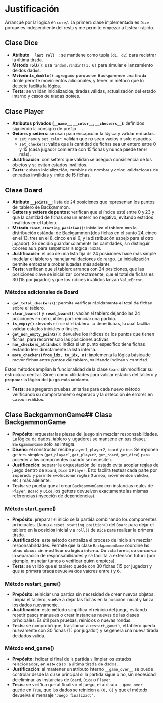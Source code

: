 # Justificación

Arranqué por la lógica en `core/`. La primera clase implementada es `Dice` porque es independiente del resto y me permite empezar a testear rápido.  

## Clase Dice
- **Atributo `__last_roll__`**: se mantiene como tupla `(d1, d2)` para registrar la última tirada.  
- **Método `roll()`**: usa `random.randint(1, 6)` para simular el lanzamiento de dos dados.  
- **Método `is_double()`**: agregado porque en Backgammon una tirada doble permite movimientos adicionales, y tener un método que lo detecte facilita la lógica.  
- **Tests**: se validan inicialización, tiradas válidas, actualización del estado interno y casos de tiradas dobles.

## Clase Player
- **Atributos privados (`__name__`, `__color__`, `__checkers__`)**: definidos siguiendo la consigna de prefijo `__`.  
- **Getters y setters**: se usan para encapsular la lógica y validar entradas.  
  - `set_name` y `set_color`: validan que no sean vacíos o solo espacios.  
  - `set_checkers`: valida que la cantidad de fichas sea un entero entre 0 y 15 (cada jugador comienza con 15 fichas y nunca puede tener más).  
- **Justificación**: con setters que validan se asegura consistencia de los objetos y se evitan estados inválidos.  
- **Tests**: cubren inicialización, cambios de nombre y color, validaciones de entradas inválidas y límite de 15 fichas.

## Clase Board
- **Atributo `__points__`**: lista de 24 posiciones que representan los puntos del tablero de Backgammon.  
- **Getters y setters de puntos**: verifican que el índice esté entre 0 y 23 y que la cantidad de fichas sea un entero no negativo, evitando estados inválidos en el tablero.  
- **Método `reset_starting_position()`**: inicializa el tablero con la distribución estándar de Backgammon (dos fichas en el punto 24, cinco en el 13, tres en el 8, cinco en el 6, y la distribución espejo para el otro jugador). Se decidió guardar solamente las cantidades, sin distinguir colores aún, para simplificar la lógica inicial.  
- **Justificación**: el uso de una lista fija de 24 posiciones hace más simple modelar el tablero y manejar validaciones de rango. La inicialización permite empezar a probar jugadas más adelante.  
- **Tests**: verifican que el tablero arranca con 24 posiciones, que las posiciones clave se inicializan correctamente, que el total de fichas es 30 (15 por jugador) y que los índices inválidos lanzan `ValueError`.

### Métodos adicionales de Board
- **`get_total_checkers()`**: permite verificar rápidamente el total de fichas sobre el tablero.  
- **`clear_board()`** y **`reset_board()`**: vacían el tablero dejando las 24 posiciones en cero, útiles para reiniciar una partida.  
- **`is_empty()`**: devuelve `True` si el tablero no tiene fichas, lo cual facilita validar estados iniciales o finales.  
- **`get_non_empty_points()`**: devuelve los índices de los puntos que tienen fichas, para recorrer solo las posiciones activas.  
- **`has_checkers_at(index)`**: indica si un punto específico tiene fichas, evitando leer directamente la lista interna.  
- **`move_checkers(from_idx, to_idx, n)`**: implementa la lógica básica de mover fichas entre puntos del tablero, validando índices y cantidad.  

Estos métodos amplían la funcionalidad de la clase `Board` sin modificar su estructura central. Sirven como utilidades para validar estados del tablero y preparar la lógica del juego más adelante.  
- **Tests**: se agregaron pruebas unitarias para cada nuevo método verificando su comportamiento esperado y la detección de errores en casos inválidos.

## Clase BackgammonGame## Clase BackgammonGame
- **Propósito**: orquestar las piezas del juego sin mezclar responsabilidades. La lógica de dados, tablero y jugadores se mantiene en sus clases; `BackgammonGame` solo las integra.
- **Diseño**: el constructor recibe `player1`, `player2`, `board` y `dice`. Se exponen getters simples (`get_player1`, `get_player2`, `get_board`, `get_dice`) para acceder a los componentes cuando se necesiten.
- **Justificación**: separar la orquestación del estado evita acoplar reglas de juego dentro de `Board`, `Dice` o `Player`. Esto facilita testear cada parte por separado y permite evolucionar reglas (turnos, movimientos válidos, etc.) más adelante.
- **Tests**: se prueba que al crear `BackgammonGame` con instancias reales de `Player`, `Board` y `Dice`, los getters devuelven exactamente las mismas referencias (inyección de dependencias).

### Método start_game()
- **Propósito**: preparar el inicio de la partida combinando los componentes principales.
  Llama a `reset_starting_position()` del `Board` para dejar el tablero en la posición inicial
  y a `roll()` de `Dice` para realizar la primera tirada.
- **Justificación**: este método centraliza el proceso de inicio sin mezclar responsabilidades.
  Permite que la clase `BackgammonGame` coordine las otras clases sin modificar su lógica interna.
  De esta forma, se conserva la separación de responsabilidades y se facilita la extensión futura
  (por ejemplo, manejar turnos o verificar quién empieza).
- **Tests**: se validó que el tablero quede con 30 fichas (15 por jugador) y que la primera tirada
  devuelva dos valores entre 1 y 6.

### Método restart_game()
- **Propósito**: reiniciar una partida sin necesidad de crear nuevos objetos. 
  Limpia el tablero, vuelve a dejar las fichas en la posición inicial y lanza los dados nuevamente.  
- **Justificación**: este método simplifica el reinicio del juego, evitando repetir pasos manuales
  o crear instancias nuevas de las clases principales. Es útil para pruebas, reinicios o nuevas rondas.  
- **Tests**: se comprobó que, tras llamar a `restart_game()`, el tablero queda nuevamente con
  30 fichas (15 por jugador) y se genera una nueva tirada de dados válida.

### Método end_game()
- **Propósito**: indicar el final de la partida y limpiar los estados relacionados, 
  en este caso la última tirada de dados.  
- **Justificación**: al mantener un atributo interno `__game_over__` se puede 
  controlar desde la clase principal si la partida sigue o no, 
  sin necesidad de eliminar las instancias de `Board`, `Dice` o `Player`.  
- **Tests**: se verifica que al finalizar el juego, el atributo `__game_over__` 
  quede en `True`, que los dados se reinicien a `(0, 0)` y que el método 
  devuelva el mensaje `"Juego finalizado"`.
